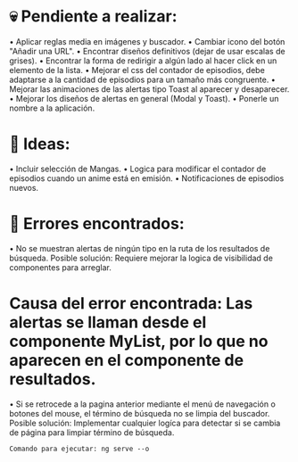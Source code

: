 # 💀 Pendiente a realizar:

• Aplicar reglas media en imágenes y buscador.
• Cambiar icono del botón "Añadir una URL".
• Encontrar diseños definitivos (dejar de usar escalas de grises).
• Encontrar la forma de redirigir a algún lado al hacer click en un elemento de la lista.
• Mejorar el css del contador de episodios, debe adaptarse a la cantidad de episodios para un tamaño más congruente.
• Mejorar las animaciones de las alertas tipo Toast al aparecer y desaparecer.
• Mejorar los diseños de alertas en general (Modal y Toast).
• Ponerle un nombre a la aplicación.

# 🧠 Ideas:

• Incluir selección de Mangas.
• Logica para modificar el contador de episodios cuando un anime está en emisión.
• Notificaciones de episodios nuevos.

# 🐞 Errores encontrados:

• No se muestran alertas de ningún tipo en la ruta de los resultados de búsqueda.
   Posible solución: Requiere mejorar la logica de visibilidad de componentes para arreglar.
   # Causa del error encontrada: Las alertas se llaman desde el componente MyList, por lo que no aparecen en el componente de resultados.

• Si se retrocede a la pagina anterior mediante el menú de navegación o botones del mouse, el término de búsqueda no se limpia del buscador.
   Posible solución: Implementar cualquier logíca para detectar si se cambia de página para limpiar término de búsqueda.

    Comando para ejecutar: ng serve --o
